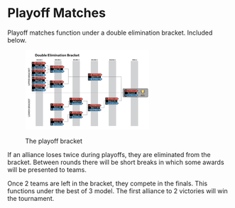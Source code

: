 # Playoff Matches

Playoff matches function under a double elimination bracket. Included below.

<figure><img src="../../.gitbook/assets/image.png" alt=""><figcaption><p>The playoff bracket</p></figcaption></figure>

If an alliance loses twice during playoffs, they are eliminated from the bracket. Between rounds there will be short breaks in which some awards will be presented to teams.&#x20;

Once 2 teams are left in the bracket, they compete in the finals. This functions under the best of 3 model. The first alliance to 2 victories will win the tournament.
